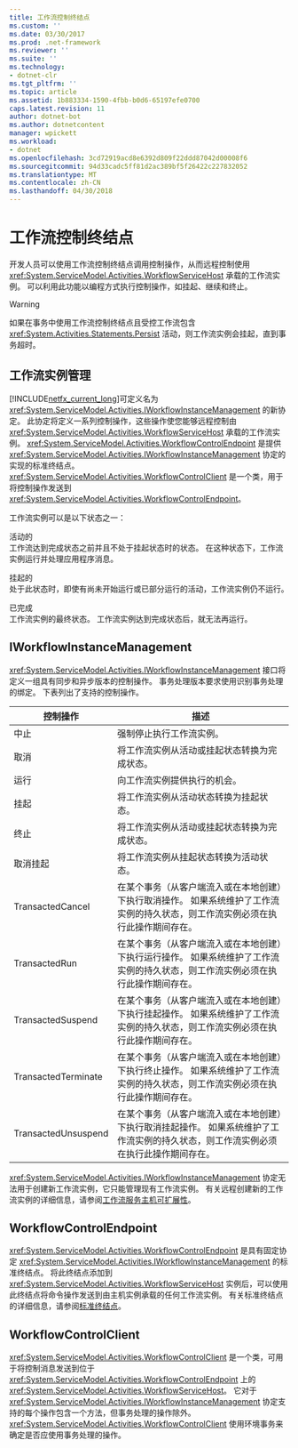 ```yaml
---
title: 工作流控制终结点
ms.custom: ''
ms.date: 03/30/2017
ms.prod: .net-framework
ms.reviewer: ''
ms.suite: ''
ms.technology:
- dotnet-clr
ms.tgt_pltfrm: ''
ms.topic: article
ms.assetid: 1b883334-1590-4fbb-b0d6-65197efe0700
caps.latest.revision: 11
author: dotnet-bot
ms.author: dotnetcontent
manager: wpickett
ms.workload:
- dotnet
ms.openlocfilehash: 3cd72919acd8e6392d809f22ddd87042d00008f6
ms.sourcegitcommit: 94d33cadc5ff81d2ac389bf5f26422c227832052
ms.translationtype: MT
ms.contentlocale: zh-CN
ms.lasthandoff: 04/30/2018
---
```

# <a name="workflow-control-endpoint"></a>工作流控制终结点
开发人员可以使用工作流控制终结点调用控制操作，从而远程控制使用 <xref:System.ServiceModel.Activities.WorkflowServiceHost> 承载的工作流实例。 可以利用此功能以编程方式执行控制操作，如挂起、继续和终止。  
  
> [!WARNING]
>  如果在事务中使用工作流控制终结点且受控工作流包含 <xref:System.Activities.Statements.Persist> 活动，则工作流实例会挂起，直到事务超时。  
  
## <a name="workflow-instance-management"></a>工作流实例管理  
 [!INCLUDE[netfx_current_long](../../../../includes/netfx-current-long-md.md)]可定义名为 <xref:System.ServiceModel.Activities.IWorkflowInstanceManagement> 的新协定。 此协定将定义一系列控制操作，这些操作使您能够远程控制由 <xref:System.ServiceModel.Activities.WorkflowServiceHost> 承载的工作流实例。 <xref:System.ServiceModel.Activities.WorkflowControlEndpoint> 是提供 <xref:System.ServiceModel.Activities.IWorkflowInstanceManagement> 协定的实现的标准终结点。 <xref:System.ServiceModel.Activities.WorkflowControlClient> 是一个类，用于将控制操作发送到 <xref:System.ServiceModel.Activities.WorkflowControlEndpoint>。  
  
 工作流实例可以是以下状态之一：  
  
 活动的  
 工作流达到完成状态之前并且不处于挂起状态时的状态。 在这种状态下，工作流实例运行并处理应用程序消息。  
  
 挂起的  
 处于此状态时，即使有尚未开始运行或已部分运行的活动，工作流实例仍不运行。  
  
 已完成  
 工作流实例的最终状态。 工作流实例达到完成状态后，就无法再运行。  
  
## <a name="iworkflowinstancemanagement"></a>IWorkflowInstanceManagement  
 <xref:System.ServiceModel.Activities.IWorkflowInstanceManagement> 接口将定义一组具有同步和异步版本的控制操作。 事务处理版本要求使用识别事务处理的绑定。 下表列出了支持的控制操作。  
  
|控制操作|描述|  
|-----------------------|-----------------|  
|中止|强制停止执行工作流实例。|  
|取消|将工作流实例从活动或挂起状态转换为完成状态。|  
|运行|向工作流实例提供执行的机会。|  
|挂起|将工作流实例从活动状态转换为挂起状态。|  
|终止|将工作流实例从活动或挂起状态转换为完成状态。|  
|取消挂起|将工作流实例从挂起状态转换为活动状态。|  
|TransactedCancel|在某个事务（从客户端流入或在本地创建）下执行取消操作。 如果系统维护了工作流实例的持久状态，则工作流实例必须在执行此操作期间存在。|  
|TransactedRun|在某个事务（从客户端流入或在本地创建）下执行运行操作。 如果系统维护了工作流实例的持久状态，则工作流实例必须在执行此操作期间存在。|  
|TransactedSuspend|在某个事务（从客户端流入或在本地创建）下执行挂起操作。 如果系统维护了工作流实例的持久状态，则工作流实例必须在执行此操作期间存在。|  
|TransactedTerminate|在某个事务（从客户端流入或在本地创建）下执行终止操作。 如果系统维护了工作流实例的持久状态，则工作流实例必须在执行此操作期间存在。|  
|TransactedUnsuspend|在某个事务（从客户端流入或在本地创建）下执行取消挂起操作。 如果系统维护了工作流实例的持久状态，则工作流实例必须在执行此操作期间存在。|  
  
 <xref:System.ServiceModel.Activities.IWorkflowInstanceManagement> 协定无法用于创建新工作流实例，它只能管理现有工作流实例。 有关远程创建新的工作流实例的详细信息，请参阅[工作流服务主机可扩展性](../../../../docs/framework/wcf/feature-details/workflow-service-host-extensibility.md)。  
  
## <a name="workflowcontrolendpoint"></a>WorkflowControlEndpoint  
 <xref:System.ServiceModel.Activities.WorkflowControlEndpoint> 是具有固定协定 <xref:System.ServiceModel.Activities.IWorkflowInstanceManagement> 的标准终结点。 将此终结点添加到 <xref:System.ServiceModel.Activities.WorkflowServiceHost> 实例后，可以使用此终结点将命令操作发送到由主机实例承载的任何工作流实例。 有关标准终结点的详细信息，请参阅[标准终结点](../../../../docs/framework/wcf/feature-details/standard-endpoints.md)。  
  
## <a name="workflowcontrolclient"></a>WorkflowControlClient  
 <xref:System.ServiceModel.Activities.WorkflowControlClient> 是一个类，可用于将控制消息发送到位于 <xref:System.ServiceModel.Activities.WorkflowControlEndpoint> 上的 <xref:System.ServiceModel.Activities.WorkflowServiceHost>。 它对于 <xref:System.ServiceModel.Activities.IWorkflowInstanceManagement> 协定支持的每个操作包含一个方法，但事务处理的操作除外。 <xref:System.ServiceModel.Activities.WorkflowControlClient> 使用环境事务来确定是否应使用事务处理的操作。
